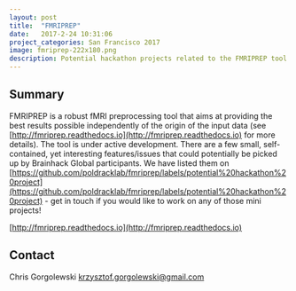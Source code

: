 ```yaml
---
layout: post
title:  "FMRIPREP"
date:   2017-2-24 10:31:06
project_categories: San Francisco 2017
image: fmriprep-222x180.png
description: Potential hackathon projects related to the FMRIPREP tool
---
```

## Summary

FMRIPREP is a robust fMRI preprocessing tool that aims at providing the best results possible independently of the origin of the input data (see [http://fmriprep.readthedocs.io](http://fmriprep.readthedocs.io) for more details). The tool is under active development. There are a few small, self-contained, yet interesting features/issues that could potentially be picked up by Brainhack Global participants. We have listed them on [https://github.com/poldracklab/fmriprep/labels/potential%20hackathon%20project](https://github.com/poldracklab/fmriprep/labels/potential%20hackathon%20project) - get in touch if you would like to work on any of those mini projects!

[http://fmriprep.readthedocs.io](http://fmriprep.readthedocs.io)

## Contact  
Chris Gorgolewski
[krzysztof.gorgolewski@gmail.com](mailto:krzysztof.gorgolewski@gmail.com)
